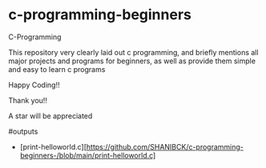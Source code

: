 # c-programming-beginners

C-Programming

This repository very clearly laid out c programming, and briefly mentions all major projects and programs for beginners, as well as provide them simple and easy to learn c programs

Happy Coding!!

Thank you!!

A star will be appreciated

#outputs
- [print-helloworld.c][https://github.com/SHANIBCK/c-programming-beginners-/blob/main/print-helloworld.c]
